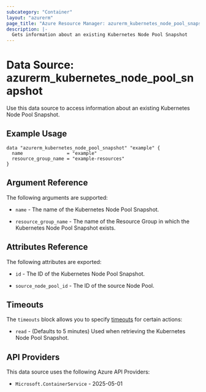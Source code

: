```yaml
---
subcategory: "Container"
layout: "azurerm"
page_title: "Azure Resource Manager: azurerm_kubernetes_node_pool_snapshot"
description: |-
  Gets information about an existing Kubernetes Node Pool Snapshot
---
```


# Data Source: azurerm_kubernetes_node_pool_snapshot

Use this data source to access information about an existing Kubernetes Node Pool Snapshot.

## Example Usage

```hcl
data "azurerm_kubernetes_node_pool_snapshot" "example" {
  name                = "example"
  resource_group_name = "example-resources"
}
```

## Argument Reference

The following arguments are supported:

* `name` - The name of the Kubernetes Node Pool Snapshot.

* `resource_group_name` - The name of the Resource Group in which the Kubernetes Node Pool Snapshot exists.

## Attributes Reference

The following attributes are exported:

* `id` - The ID of the Kubernetes Node Pool Snapshot.

* `source_node_pool_id` - The ID of the source Node Pool.

## Timeouts

The `timeouts` block allows you to specify [timeouts](https://www.terraform.io/language/resources/syntax#operation-timeouts) for certain actions:

* `read` - (Defaults to 5 minutes) Used when retrieving the Kubernetes Node Pool Snapshot.

## API Providers
<!-- This section is generated, changes will be overwritten -->
This data source uses the following Azure API Providers:

* `Microsoft.ContainerService` - 2025-05-01
